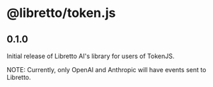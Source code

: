 # @libretto/token.js

## 0.1.0

Initial release of Libretto AI's library for users of TokenJS.

NOTE: Currently, only OpenAI and Anthropic will have events sent to Libretto.